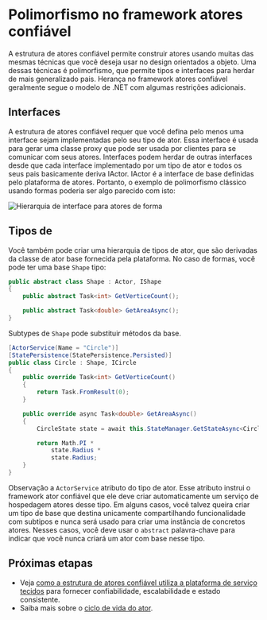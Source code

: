 <properties
   pageTitle="Polimorfismo no framework atores confiável | Microsoft Azure"
   description="Crie hierarquias de interfaces .NET e tipos no framework atores confiável reutilizar definições de API e funcionalidade."
   services="service-fabric"
   documentationCenter=".net"
   authors="seanmck"
   manager="timlt"
   editor="vturecek"/>

<tags
   ms.service="service-fabric"
   ms.devlang="dotnet"
   ms.topic="article"
   ms.tgt_pltfrm="NA"
   ms.workload="NA"
   ms.date="07/07/2016"
   ms.author="seanmck"/>

# <a name="polymorphism-in-the-reliable-actors-framework"></a>Polimorfismo no framework atores confiável

A estrutura de atores confiável permite construir atores usando muitas das mesmas técnicas que você deseja usar no design orientados a objeto. Uma dessas técnicas é polimorfismo, que permite tipos e interfaces para herdar de mais generalizado pais. Herança no framework atores confiável geralmente segue o modelo de .NET com algumas restrições adicionais.

## <a name="interfaces"></a>Interfaces

A estrutura de atores confiável requer que você defina pelo menos uma interface sejam implementadas pelo seu tipo de ator. Essa interface é usada para gerar uma classe proxy que pode ser usada por clientes para se comunicar com seus atores. Interfaces podem herdar de outras interfaces desde que cada interface implementado por um tipo de ator e todos os seus pais basicamente deriva IActor. IActor é a interface de base definidas pelo plataforma de atores. Portanto, o exemplo de polimorfismo clássico usando formas poderia ser algo parecido com isto:

![Hierarquia de interface para atores de forma][shapes-interface-hierarchy]


## <a name="types"></a>Tipos de

Você também pode criar uma hierarquia de tipos de ator, que são derivadas da classe de ator base fornecida pela plataforma. No caso de formas, você pode ter uma base `Shape` tipo:

```csharp
public abstract class Shape : Actor, IShape
{
    public abstract Task<int> GetVerticeCount();

    public abstract Task<double> GetAreaAsync();
}
```

Subtypes de `Shape` pode substituir métodos da base.

```csharp
[ActorService(Name = "Circle")]
[StatePersistence(StatePersistence.Persisted)]
public class Circle : Shape, ICircle
{
    public override Task<int> GetVerticeCount()
    {
        return Task.FromResult(0);
    }

    public override async Task<double> GetAreaAsync()
    {
        CircleState state = await this.StateManager.GetStateAsync<CircleState>("circle");

        return Math.PI *
            state.Radius *
            state.Radius;
    }
}
```

Observação a `ActorService` atributo do tipo de ator. Esse atributo instrui o framework ator confiável que ele deve criar automaticamente um serviço de hospedagem atores desse tipo. Em alguns casos, você talvez queira criar um tipo de base que destina unicamente compartilhando funcionalidade com subtipos e nunca será usado para criar uma instância de concretos atores. Nesses casos, você deve usar o `abstract` palavra-chave para indicar que você nunca criará um ator com base nesse tipo.


## <a name="next-steps"></a>Próximas etapas

- Veja [como a estrutura de atores confiável utiliza a plataforma de serviço tecidos](service-fabric-reliable-actors-platform.md) para fornecer confiabilidade, escalabilidade e estado consistente.
- Saiba mais sobre o [ciclo de vida do ator](service-fabric-reliable-actors-lifecycle.md).

<!-- Image references -->

[shapes-interface-hierarchy]: ./media/service-fabric-reliable-actors-polymorphism/Shapes-Interface-Hierarchy.png
